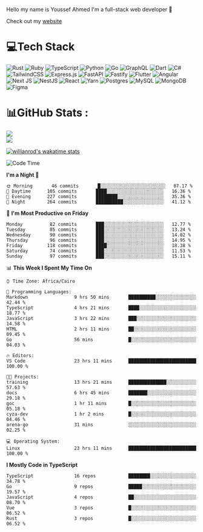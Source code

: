 Hello my name is Youssef Ahmed I'm a full-stack web developer 👋

Check out my [website](https://youssefahmed.vercel.app)
 
# 💻Tech Stack

![Rust](https://img.shields.io/badge/rust-%23000000.svg?style=for-the-badge&logo=rust&logoColor=white) ![Ruby](https://img.shields.io/badge/ruby-%23CC342D.svg?style=for-the-badge&logo=ruby&logoColor=white) ![TypeScript](https://img.shields.io/badge/typescript-%23007ACC.svg?style=for-the-badge&logo=typescript&logoColor=white) ![Python](https://img.shields.io/badge/python-3670A0?style=for-the-badge&logo=python&logoColor=ffdd54) ![Go](https://img.shields.io/badge/go-%2300ADD8.svg?style=for-the-badge&logo=go&logoColor=white) ![GraphQL](https://img.shields.io/badge/-GraphQL-E10098?style=for-the-badge&logo=graphql&logoColor=white) ![Dart](https://img.shields.io/badge/dart-%230175C2.svg?style=for-the-badge&logo=dart&logoColor=white) ![C#](https://img.shields.io/badge/c%23-%23239120.svg?style=for-the-badge&logo=c-sharp&logoColor=white) ![TailwindCSS](https://img.shields.io/badge/tailwindcss-%2338B2AC.svg?style=for-the-badge&logo=tailwind-css&logoColor=white) ![Express.js](https://img.shields.io/badge/express.js-%23404d59.svg?style=for-the-badge&logo=express&logoColor=%2361DAFB) ![FastAPI](https://img.shields.io/badge/FastAPI-005571?style=for-the-badge&logo=fastapi) ![Fastify](https://img.shields.io/badge/fastify-%23000000.svg?style=for-the-badge&logo=fastify&logoColor=white) ![Flutter](https://img.shields.io/badge/Flutter-%2302569B.svg?style=for-the-badge&logo=Flutter&logoColor=white) ![Angular](https://img.shields.io/badge/angular-%23DD0031.svg?style=for-the-badge&logo=angular&logoColor=white) ![Next JS](https://img.shields.io/badge/Next-black?style=for-the-badge&logo=next.js&logoColor=white) ![NestJS](https://img.shields.io/badge/nestjs-%23E0234E.svg?style=for-the-badge&logo=nestjs&logoColor=white) ![React](https://img.shields.io/badge/react-%2320232a.svg?style=for-the-badge&logo=react&logoColor=%2361DAFB) ![Yarn](https://img.shields.io/badge/yarn-%232C8EBB.svg?style=for-the-badge&logo=yarn&logoColor=white) ![Postgres](https://img.shields.io/badge/postgres-%23316192.svg?style=for-the-badge&logo=postgresql&logoColor=white) ![MySQL](https://img.shields.io/badge/mysql-%2300f.svg?style=for-the-badge&logo=mysql&logoColor=white) ![MongoDB](https://img.shields.io/badge/MongoDB-%234ea94b.svg?style=for-the-badge&logo=mongodb&logoColor=white)     ![Figma](https://img.shields.io/badge/figma-%23F24E1E.svg?style=for-the-badge&logo=figma&logoColor=white)

# 📊GitHub Stats :

![](https://github-readme-stats.vercel.app/api?username=joetifa2003&theme=tokyonight&hide_border=false&include_all_commits=false&count_private=false)<br/>
![](https://github-readme-streak-stats.herokuapp.com/?user=joetifa2003&theme=tokyonight&hide_border=false)<br/>

[![willianrod's wakatime stats](https://github-readme-stats.vercel.app/api/wakatime?username=joetifa2003&layout=compact)](https://github.com/anuraghazra/github-readme-stats)
<!--START_SECTION:waka-->
![Code Time](http://img.shields.io/badge/Code%20Time-1%2C013%20hrs%2052%20mins-blue)

**I'm a Night 🦉** 

```text
🌞 Morning       46 commits       █░░░░░░░░░░░░░░░░░░░░░░░░   07.17 % 
🌆 Daytime      105 commits       ████░░░░░░░░░░░░░░░░░░░░░   16.36 % 
🌃 Evening      227 commits       ████████░░░░░░░░░░░░░░░░░   35.36 % 
🌙 Night        264 commits       ██████████░░░░░░░░░░░░░░░   41.12 % 

```
📅 **I'm Most Productive on Friday** 

```text
Monday          82 commits       ███░░░░░░░░░░░░░░░░░░░░░░   12.77 % 
Tuesday         85 commits       ███░░░░░░░░░░░░░░░░░░░░░░   13.24 % 
Wednesday       90 commits       ███░░░░░░░░░░░░░░░░░░░░░░   14.02 % 
Thursday        96 commits       ███░░░░░░░░░░░░░░░░░░░░░░   14.95 % 
Friday         118 commits       ████░░░░░░░░░░░░░░░░░░░░░   18.38 % 
Saturday        74 commits       ███░░░░░░░░░░░░░░░░░░░░░░   11.53 % 
Sunday          97 commits       ███░░░░░░░░░░░░░░░░░░░░░░   15.11 % 

```


📊 **This Week I Spent My Time On** 

```text
⌚︎ Time Zone: Africa/Cairo

💬 Programming Languages: 
Markdown                 9 hrs 50 mins       ██████████░░░░░░░░░░░░░░░   42.44 % 
TypeScript               4 hrs 21 mins       ████░░░░░░░░░░░░░░░░░░░░░   18.77 % 
JavaScript               3 hrs 22 mins       ███░░░░░░░░░░░░░░░░░░░░░░   14.58 % 
HTML                     2 hrs 11 mins       ██░░░░░░░░░░░░░░░░░░░░░░░   09.45 % 
Go                       56 mins             █░░░░░░░░░░░░░░░░░░░░░░░░   04.03 % 

🔥 Editors: 
VS Code                  23 hrs 11 mins      █████████████████████████   100.00 % 

🐱‍💻 Projects: 
training                 13 hrs 21 mins      ██████████████░░░░░░░░░░░   57.63 % 
docs                     6 hrs 45 mins       ███████░░░░░░░░░░░░░░░░░░   29.18 % 
goc                      1 hr 11 mins        █░░░░░░░░░░░░░░░░░░░░░░░░   05.18 % 
cyza-dev                 1 hr 2 mins         █░░░░░░░░░░░░░░░░░░░░░░░░   04.46 % 
arena-go                 31 mins             ░░░░░░░░░░░░░░░░░░░░░░░░░   02.25 % 

💻 Operating System: 
Linux                    23 hrs 11 mins      █████████████████████████   100.00 % 

```

**I Mostly Code in TypeScript** 

```text
TypeScript               16 repos            ████████░░░░░░░░░░░░░░░░░   34.78 % 
Go                       9 repos             █████░░░░░░░░░░░░░░░░░░░░   19.57 % 
JavaScript               4 repos             ██░░░░░░░░░░░░░░░░░░░░░░░   08.70 % 
Vue                      3 repos             █░░░░░░░░░░░░░░░░░░░░░░░░   06.52 % 
Rust                     3 repos             █░░░░░░░░░░░░░░░░░░░░░░░░   06.52 % 

```



<!--END_SECTION:waka-->
